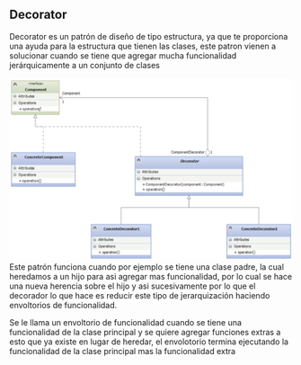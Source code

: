 ## Decorator

Decorator es un patrón de diseño de tipo estructura, ya que te proporciona una ayuda para la estructura que tienen las clases, este patron vienen a solucionar cuando se tiene que agregar mucha funcionalidad jerárquicamente a un conjunto de clases

![decorator](../img/Decorator.png)
Este patrón funciona cuando por ejemplo se tiene una clase padre, la cual heredamos a un hijo para asi agregar mas funcionalidad, por lo cual se hace una nueva herencia sobre el hijo y asi sucesivamente por lo que el decorador lo que hace es reducir este tipo de jerarquización haciendo envoltorios de funcionalidad.

Se le llama un envoltorio de funcionalidad cuando se tiene una funcionalidad de la clase principal y se quiere agregar funciones extras a esto que ya existe en lugar de heredar, el envolotorio termina ejecutando la funcionalidad de la clase principal mas la funcionalidad extra 

